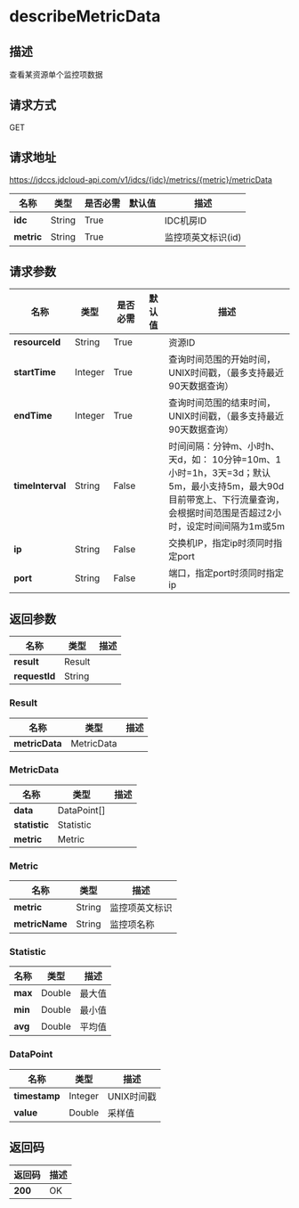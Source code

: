 # describeMetricData


## 描述
查看某资源单个监控项数据

## 请求方式
GET

## 请求地址
https://jdccs.jdcloud-api.com/v1/idcs/{idc}/metrics/{metric}/metricData

|名称|类型|是否必需|默认值|描述|
|---|---|---|---|---|
|**idc**|String|True| |IDC机房ID|
|**metric**|String|True| |监控项英文标识(id)|

## 请求参数
|名称|类型|是否必需|默认值|描述|
|---|---|---|---|---|
|**resourceId**|String|True| |资源ID|
|**startTime**|Integer|True| |查询时间范围的开始时间， UNIX时间戳，（最多支持最近90天数据查询）|
|**endTime**|Integer|True| |查询时间范围的结束时间， UNIX时间戳，（最多支持最近90天数据查询）|
|**timeInterval**|String|False| |时间间隔：分钟m、小时h、天d，如： 10分钟=10m、1小时=1h，3天=3d；默认5m，最小支持5m，最大90d<br>目前带宽上、下行流量查询，会根据时间范围是否超过2小时，设定时间间隔为1m或5m|
|**ip**|String|False| |交换机IP，指定ip时须同时指定port|
|**port**|String|False| |端口，指定port时须同时指定ip|


## 返回参数
|名称|类型|描述|
|---|---|---|
|**result**|Result| |
|**requestId**|String| |

### Result
|名称|类型|描述|
|---|---|---|
|**metricData**|MetricData| |
### MetricData
|名称|类型|描述|
|---|---|---|
|**data**|DataPoint[]| |
|**statistic**|Statistic| |
|**metric**|Metric| |
### Metric
|名称|类型|描述|
|---|---|---|
|**metric**|String|监控项英文标识|
|**metricName**|String|监控项名称|
### Statistic
|名称|类型|描述|
|---|---|---|
|**max**|Double|最大值|
|**min**|Double|最小值|
|**avg**|Double|平均值|
### DataPoint
|名称|类型|描述|
|---|---|---|
|**timestamp**|Integer|UNIX时间戳|
|**value**|Double|采样值|

## 返回码
|返回码|描述|
|---|---|
|**200**|OK|
